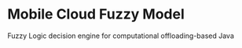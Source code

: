Mobile Cloud Fuzzy Model
========================

Fuzzy Logic decision engine for computational offloading-based Java





